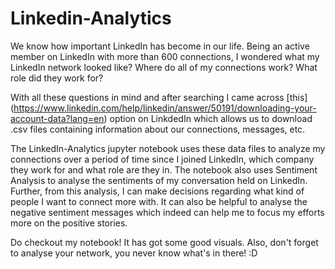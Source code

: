# Linkedin-Analytics

We know how important LinkedIn has become in our life. Being an active member on LinkedIn with more than 600 connections, I wondered what my LinkedIn network looked like? Where do all of my connections work? What role did they work for?

With all these questions in mind and after searching I came across [this] (https://www.linkedin.com/help/linkedin/answer/50191/downloading-your-account-data?lang=en) option on LinkdedIn which allows us to download .csv files containing information about our connections, messages, etc.

The LinkedIn-Analytics jupyter notebook uses these data files to analyze my connections over a period of time since I joined LinkedIn, which company they work for and what role are they in. The notebook also uses Sentiment Analysis to analyse the sentiments of my conversation held on LinkedIn. 
Further, from this analysis, I can make decisions regarding what kind of people I want to connect more with. It can also be helpful to analyse the negative sentiment messages which indeed can help me to focus my efforts more on the positive stories.

Do checkout my notebook! It has got some good visuals. Also, don't forget to analyse your network, you never know what's in there! :D
